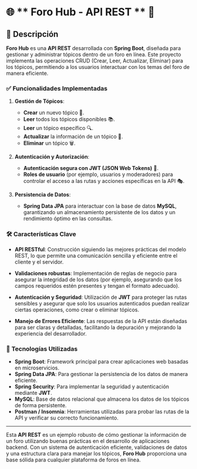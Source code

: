 # 🌐 ** Foro Hub - API REST ** 🎉

## 🚀 **Descripción**

**Foro Hub** es una **API REST** desarrollada con **Spring Boot**, diseñada para gestionar y administrar tópicos dentro de un foro en línea. Este proyecto implementa las operaciones CRUD (Crear, Leer, Actualizar, Eliminar) para los tópicos, permitiendo a los usuarios interactuar con los temas del foro de manera eficiente.

### ✅ **Funcionalidades Implementadas**

1. **Gestión de Tópicos**:
   - **Crear** un nuevo tópico 📌.
   - **Leer** todos los tópicos disponibles 📚.
   - **Leer** un tópico específico 🔍.
   - **Actualizar** la información de un tópico 📝.
   - **Eliminar** un tópico 🗑️.

2. **Autenticación y Autorización**:
   - **Autenticación segura con JWT (JSON Web Tokens)** 🔐.
   - **Roles de usuario** (por ejemplo, usuarios y moderadores) para controlar el acceso a las rutas y acciones específicas en la API 🎭.

3. **Persistencia de Datos**:
   - **Spring Data JPA** para interactuar con la base de datos **MySQL**, garantizando un almacenamiento persistente de los datos y un rendimiento óptimo en las consultas.

### 🛠️ **Características Clave**

- **API RESTful**: Construcción siguiendo las mejores prácticas del modelo REST, lo que permite una comunicación sencilla y eficiente entre el cliente y el servidor.

- **Validaciones robustas**: Implementación de reglas de negocio para asegurar la integridad de los datos (por ejemplo, asegurando que los campos requeridos estén presentes y tengan el formato adecuado).

- **Autenticación y Seguridad**: Utilización de **JWT** para proteger las rutas sensibles y asegurar que solo los usuarios autenticados puedan realizar ciertas operaciones, como crear o eliminar tópicos.

- **Manejo de Errores Eficiente**: Las respuestas de la API están diseñadas para ser claras y detalladas, facilitando la depuración y mejorando la experiencia del desarrollador.

### 🔧 **Tecnologías Utilizadas**

- **Spring Boot**: Framework principal para crear aplicaciones web basadas en microservicios.
- **Spring Data JPA**: Para gestionar la persistencia de los datos de manera eficiente.
- **Spring Security**: Para implementar la seguridad y autenticación mediante **JWT**.
- **MySQL**: Base de datos relacional que almacena los datos de los tópicos de forma persistente.
- **Postman / Insomnia**: Herramientas utilizadas para probar las rutas de la API y verificar su correcto funcionamiento.

---

Esta **API REST** es un ejemplo robusto de cómo gestionar la información de un foro utilizando buenas prácticas en el desarrollo de aplicaciones backend. Con un sistema de autenticación eficiente, validaciones de datos y una estructura clara para manejar los tópicos, **Foro Hub** proporciona una base sólida para cualquier plataforma de foros en línea.
